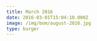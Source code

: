 ```yaml
---
title: March 2016
date: 2016-03-01T15:04:10.000Z
image: /img/bom/august-2016.jpg
type: burger
---
```

